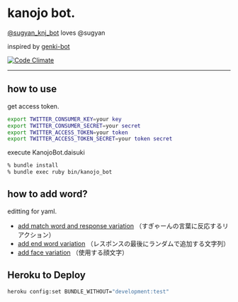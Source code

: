 # kanojo bot.

[@sugyan_knj_bot](https://twitter.com/sugyan_knj_bot) loves @sugyan

inspired by [genki-bot](https://github.com/sugyan/genki-bot)

[![Code Climate](https://codeclimate.com/github/sugamasao/kanojo_bot.png)](https://codeclimate.com/github/sugamasao/kanojo_bot)

----

## how to use

get access token.

```sh
export TWITTER_CONSUMER_KEY=your key
export TWITTER_CONSUMER_SECRET=your secret
export TWITTER_ACCESS_TOKEN=your token
export TWITTER_ACCESS_TOKEN_SECRET=your token secret
```

execute KanojoBot.daisuki

```sh
% bundle install
% bundle exec ruby bin/kanojo_bot
```

## how to add word?

editting for yaml.

- [add match word and response variation](data/samishisou.yaml) （すぎゃーんの言葉に反応するリアクション）
- [add end word variation](data/hagemashitai.yaml) （レスポンスの最後にランダムで追加する文字列）
- [add face variation](data/face.yaml) （使用する顔文字）

## Heroku to Deploy
```sh
heroku config:set BUNDLE_WITHOUT="development:test"
```
